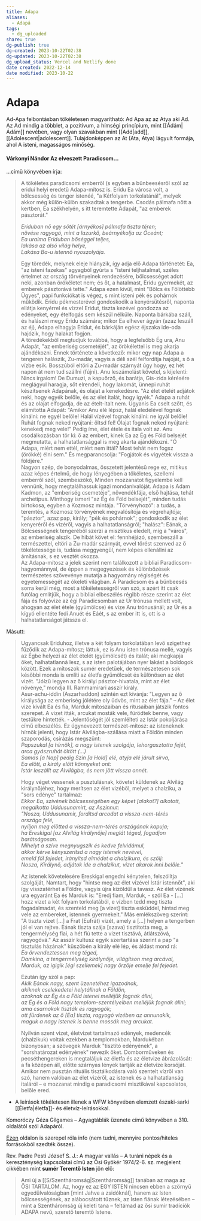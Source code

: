 ```yaml
---
title: Adapa
aliases:
  - Adapá
tags:
  - dg_uploaded
share: true
dg-publish: true
dg-created: 2023-10-22T02:38
dg-updated: 2023-10-22T02:38
dg_upload_status: Vercel and Netlify done
date created: 2022-12-14
date modified: 2023-10-22
---
```


# Adapa

Ad-Apa felbontásban tökéletesen magyarítható: Ad Apa az az Atya aki Ad. Az Ad mindig a többlet, a pozitívum, a hímségi princípium, mint [[Ádám\|Ádám]] nevében, vagy olyan szavakban mint [[Add\|add]], [[Adolescent\|adolescent]]. Tulajdonképpen az At (Ata, Atya) lágyult formája, ahol A isteni, magasságos minőség.  

#### Várkonyi Nándor Az elveszett Paradicsom...

...című könyvében írja:  
> A tökéletes paradicsomi emberről (s egyben a bűnbeesésről szól az eridui helyi eredetű Adapa-mítosz is. Eridu Ea városa volt, a bölcsesség és tenger istenéé, "a Kétfolyam torkolatánál", melyek akkor még külön-külön szakadtak a tengerbe. Csodás pálmafa nőtt a kertben, Ea székhelyén, s itt teremtette Adapát, "az emberek pásztorát."  
>
> *Eriduban nő egy sötét \[árnyékos\] pálmafa tiszta téren;  
> növése ragyogó, mint a lazurkő, beárnyékolja az Óceánt;  
> Ea uralma Eriduban bőséggel teljes,  
> lakása az alsó világ helye,  
> Lakása Ba-u istennő nyoszolyája.*  
>
> Egy töredék, melynek eleje hiányzik, így adja elő Adapa történetét: Ea, "az isteni fazekas" agyagból gyúrta s "isteni teljhatalmat, széles értelmet az ország törvényeinek rendezésére, bölcsességet adott neki, azonban örökéletet nem; és őt, a hatalmast, Eridu gyermekét, az emberek pásztorává tette." Adapa ezen kívül, mint "Bölcs és Fölöttébb Ügyes", papi funkciókat is végez, s mint isteni pék és pohárnok működik. Eridu pékmesterével gondoskodik a kenyérsütésről, naponta ellátja kenyérrel és vízzel Eridut, tiszta kezével gondozza az edényeket, egy ételfogás sem készül nélküle. Naponta bárkába száll, és halászni megy Eridu számára; mikor Ea elhever ágyán (azaz leszáll az éj), Adapa elhagyja Eridut, és bárkáján egész éjszaka ide-oda hajózik, hogy halakat fogjon.  
> A töredékekből megtudjuk továbbá, hogy a legfelsőbb Ég ura, Anu Adapát, "az emberiség csemetéjét", az örökélettel is meg akarja ajándékozni. Ennek története a következő: mikor egy nap Adapa a tengeren halászik, Zu-madár, vagyis a déli szél felfordítja hajóját, s ő a vízbe esik. Bosszúból eltöri a Zu-madár szárnyát úgy hogy, ez hét napon át nem tud szállni (fújni). Anu leszámolást követel, s kijelenti: Nincs irgalom! De Dumuzi, a kapuőrző, és barátja, Gis-zida kérésére meglágyul haragja, sőt elrendeli, hogy lakomát, ünnepi ruhát készítsenek Adapának, és olajat a kenekedésre. "Az élet ételét adjátok neki, hogy egyék belőle, és az élet italát, hogy igyék." Adapa a ruhát és az olajat elfogadja, de az ételt-italt nem. Ugyanis Ea cselt szőtt, és elámította Adapát: "Amikor Anu elé lépsz, halál eledelével fognak kínálni: ne egyél belőle! Halál vízével fognak kínálni: ne igyál belőle! Ruhát fognak neked nyújtani: öltsd fel! Olajat fognak neked nyújtani: kenekedj meg vele!" Pedig íme, élet étele és itala volt az. Anu csodálkozásban tör ki: ő az embert, kinek Ea az Ég és Föld belsejét megmutatta, a halhatatlansággal is meg akarta ajándékozni. "Ó Adapa, miért nem ettél, miért nem ittál? Most tehát nem fogsz (örökké) élni sem." És megparancsolja: "Fogjátok és vigyétek vissza a földjére."  
> Nagyon szép, de bonyodalmas, összetett jelentésű rege ez, mitikus azaz képes értelmű, de hogy lényegében a tökéletes, szellemi emberről szól, szembeszökő, Minden mozzanatot figyelembe kell vennünk, hogy megtalálhassuk igazi mondanivalóját. Adapa is Adam Kadmon, az "emberiség csemetéje", növendékfája, első hajtása, tehát archetípus. Minthogy ismeri "az Ég és Föld belsejét", minden tudás birtokosa, egyben a Kozmosz mintája. "Törvényhozó": a tudás, a teremtés, a Kozmosz törvényének megvalósítója és végrehajtója; "pásztor", azaz pap, király; "pék és pohárnok"; gondoskodik az élet kenyeréről és vizéről, vagyis a halhatatlanságról; "halász": Eának, a Bölcsességnek tengeréből szerzi a misztikus eledelt, míg a "város", az emberiség alszik. De hibát követ el: fennhéjázó, szembeszáll a természettel, eltöri a Zu-madár szárnyát, evvel törést szenved az ő tökéletessége is, tudása meggyengül, nem képes ellenállni az ámításnak, s ez vesztét okozza.  
> Az Adapa-mítosz a jelek szerint nem találkozott a bibliai Paradicsom-hagyománnyal, de éppen a megegyezések és különbözések természetes szövevénye mutatja a hagyomány régiségét és egyetemességét az ókeleti világban. A Paradicsom és a bűnbeesés sorra kerül még, most a tökéletességről van szó, s azért itt csak futólag említjük, hogy a bibliai elbeszélés régibb része szerint az élet fája és folyóvize az égi Paradicsomban az Úr trónusa mellett volt, ahogyan az élet étele (gyümölcse) és vize Anu trónusánál; az Úr és a kígyó ellentéte fedi Anuét és Eáét, s az ember itt is, ott is a halhatatlanságot játssza el.  

Másutt:  
> Ugyancsak Eriduhoz, illetve a két folyam torkolatában levő szigethez fűződik az Adapa-mítosz; láttuk, ez is Anu isten trónusa mellé, vagyis az Égbe helyezi az élet ételét (gyümölcsét) és italát; aki megkapja őket, halhatatlanná lesz, s az isten palotájában nyer lakást a boldogok között. Ezek a mítoszok sumér eredetűek, de természetesen sok későbbi monda is említi az életfa gyümölcsét és különösen az élet vizét. "Jóízű legyen az ő királyi pásztor-hivatala, mint az élet növénye," mondja III. Rammamirari asszír király.  
> Asur-achu-iddin (Aszarhaddon) szintén ezt kívánja: "Legyen az ő királysága az emberiség jólétére oly üdvös, mint az élet fája." – Az élet vize kivált Ea és fia, Marduk mítoszaiban és rítusaiban játszik fontos szerepet. A vizet itták, arcukat mosták vele, fürödtek benne, vagy testükre hintették. - Jelentőségét jól szemlélteti az Istár pokoljárása című elbeszélés. Ez úgynevezett természet-mítosz: az isteneknek hírnök jelenti, hogy Istár Alvilágba-szállása miatt a Földön minden szaporodás, csírázás megszűnt:  
> *Papszukal \[a hírnök\], a nagy istenek szolgája, lehorgasztotta fejét,  
> arca gyászruhát öltött (...)  
> Samas \[a Nap\] pedig Szin \[a Hold\] elé, atyja elé járult sírva,  
> Ea előtt, a király előtt könnyeket ont:  
> Istár leszállt az Alvilágba, és nem jött vissza onnét.*  
>
> Hogy véget vessenek a pusztulásnak, követet küldenek az Alvilág királynőjéhez, hogy merítsen az élet vizéből, melyet a chalziku, a "sors edénye" tartalmaz:  
> *Ekkor Ea, szívének bölcsességében egy képet \[alakot?\] alkotott,  
> megalkotta Uddusunamirt, az Aszinnut:  
> "Nosza, Uddusunamir, fordítsd arcodat a vissza-nem-térés  
> országa felé,  
> nyíljon meg előtted a vissza-nem-térés országának kapuja;  
> ha Ereskigal \[az Alvilág királynője\] meglát téged, fogadjon  
> barátságosan.  
> Mihelyt a szíve megnyugszik és kedve felvidámul,  
> akkor kérve kényszerítsd a nagy istenek nevével,  
> emeld föl fejedet, irányítsd elmédet a chalzikura, és szólj:  
> Nosza, Királynő, adjátok ide a chalzikut, vizet akarok inni belőle."*
>
> Az istenek követelésére Ereskigal engedni kénytelen, felszólítja szolgáját, Namtart, hogy "hintse meg az élet vizével Istár istennőt", aki így visszatérhet a Földre, vagyis újra kizöldül a tavasz. Az élet vizének ura egyaránt Ea és Marduk is: "Eredj fiam, Marduk, - szól Ea - \[...\] hozz vizet a két folyam torkolatából, e vízben tedd meg tiszta fogadalmadat, és szenteld meg \[a vizet\] tiszta esküddel, hintsd meg vele az embereket, istennek gyermekeit." Más emlékszöveg szerint: "A tiszta vizet \[...\] a Frat \[Eufrát) vizét, amely a \[...\] helyen a tengerben jól el van rejtve. Eának tiszta szája \[szava) tisztította meg, a tengermélység fiai, a hét fiú tette a vizet tisztává, átlátszóvá, ragyogóvá." Az asszír kultusz egyik szertartása szerint a pap "a tisztulás házának" küszöbén a király elé lép, és áldást mond rá:  
> *Ea örvendeztessen meg téged,  
> Damkina, a tengermélység királynője, világítson meg arcával,  
> Marduk, az igigik \[égi szellemek\] nagy őrzője emelje fel fejedet.*  
>
> Ezután így szól a pap:  
> *Akik Eának nagy, szent üzenetéhez igazodnak,  
> akiknek cselekedetei helytállnak a Földön,  
> azoknak az Ég és a Föld istenei melléjük fognak állni,  
> az Ég és a Föld nagy templom-szentélyeiben melléjük fognak állni;  
> ama csarnokok tiszták és ragyogók;  
> ott fürdenek az ő \[Ea\] tiszta, ragyogó vizében az annunakik,  
> maguk a nagy istenek is benne mossák meg arcukat.*  
>  
> Nyilván szent vizet, életvizet tartalmazó edények, medencék (chalzikuk) voltak ezekben a templomokban, Mardukéban bizonyosan; a szövegek Marduk "tisztító edényének", a "sorshatározat edényének" nevezik őket. Domborműveken és pecséthengereken is megtaláljuk az életfa és az életvize ábrázolását: a fa középen áll, előtte szárnyas lények tartják az életvize korsóját. Amikor nem pusztán rituális tisztálkodásra való szentelt vízről van szó, hanem valóban az élet vizéről, az istenek és a halhatatlanság italáról – e mozzanat mindig e paradicsomi misztikával kapcsolatos, belőle ered.  
- A leírások tökéletesen illenek a WFW könyvében elemzett északi-sarki [[Életfa\|életfa]]- és életvíz-leírásokkal.  

Komoróczy Géza Gilgames – Agyagtáblák üzenete című könyvében a 310. oldalától szól Adapáról.  

[Ezen](https://sites.google.com/site/okoriidovonal/teremtestoertenetek/adapa---eposz) oldalon is szerepel róla info (nem tudni, mennyire pontos/hiteles forrásokból szedték össze).  

Rev. Padre Pesti József S. J.: A magyar vallás – A turáni népek és a kereszténység kapcsolatai című az Ősi Gyökér 1974/2-6. sz. megjelent cikkében mint **sumér Teremtő Isten** jön elő:  
> Ami új a [[S/Szentháromság\|Szentháromság]] tanában az maga az ŐSI TARTALOM. Az, hogy ez az EGY ISTEN nincsen ebben a szörnyű egyedülvalóságban \[mint Jahve a zsidóknál\], hanem az Isten bölcsességének, az alábocsátott tűznek, az Isten fiának létezésében – mint a Szentháromság új keleti tana – feltámad az ősi sumir tradíciók ADAPA nevű, szerető teremtő Istene.  